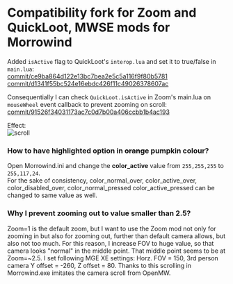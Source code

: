 # Compatibility fork for Zoom and QuickLoot, MWSE mods for Morrowind

Added `isActive` flag to QuickLoot's `interop.lua` and set it to true/false in `main.lua`:  
[commit/ce9ba864d122e13bc7bea2e5c5a116f9f80b5781](https://github.com/the-overdriven/morrowind-zoom-and-quickloot-compatibility/commit/ce9ba864d122e13bc7bea2e5c5a116f9f80b5781)  
[commit/d1341f55bc524e16ebdc426f11c49026378607ac](https://github.com/the-overdriven/morrowind-zoom-and-quickloot-compatibility/commit/d1341f55bc524e16ebdc426f11c49026378607ac)  

Consequentially I can check `QuickLoot.isActive` in Zoom's main.lua on `mouseWheel` event callback to prevent zooming on scroll:  
[commit/91526f34031173ac7c0d7b00a406ccbb1b4ac193](https://github.com/the-overdriven/morrowind-zoom-and-quickloot-compatibility/commit/91526f34031173ac7c0d7b00a406ccbb1b4ac193)  

Effect:  
![scroll](https://github.com/the-overdriven/morrowind-zoom-and-quickloot-compatibility/assets/100090726/99d8bf43-6aa0-4b1d-a889-86d5728ca6ae)
  
### How to have highlighted option in ~~orange~~ pumpkin colour?
Open Morrowind.ini and change the **color_active** value from `255,255,255` to `255,117,24`.  
For the sake of consistency, color_normal_over, color_active_over, color_disabled_over, color_normal_pressed color_active_pressed can be changed to same value as well.

### Why I prevent zooming out to value smaller than 2.5?
Zoom=1 is the default zoom, but I want to use the Zoom mod not only for zooming in but also for zooming out, further than default camera allows, but also not too much. For this reason, I increase FOV to huge value, so that camera looks "normal" in the middle point. That middle point seems to be at Zoom=~2.5. I set following MGE XE settings: Horz. FOV = 150, 3rd person camera Y offset = -260, Z offset = 80. Thanks to this scrolling in Morrowind.exe imitates the camera scroll from OpenMW.
